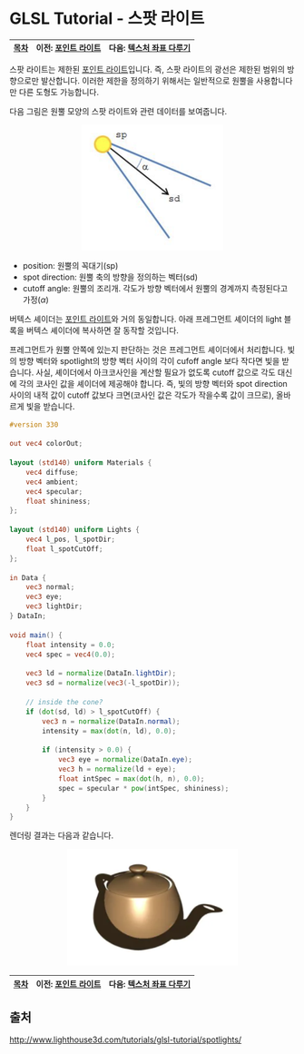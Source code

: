 # GLSL Tutorial - 스팟 라이트

| [목차](../../README.md) | 이전: [포인트 라이트](./../32_point_lights/32_point_lights.md) | 다음: [텍스처 좌표 다루기](./../34_texture_coordinates/34_texture_coordinates.md) |
| :---------------------- | -------------------------------------------------------------: | --------------------------------------------------------------------------------: |

스팟 라이트는 제한된 [포인트 라이트](http://www.lighthouse3d.com/tutorials/glsl-tutorial/point-lights/)입니다. 즉, 스팟 라이트의 광선은 제한된 범위의 방향으로만 발산합니다. 이러한 제한을 정의하기 위해서는 일반적으로 원뿔을 사용합니다만 다른 도형도 가능합니다.

다음 그림은 원뿔 모양의 스팟 라이트와 관련 데이터를 보여줍니다.

<p align="center"><img src="../../images/33_spotlights/spotLightDiagram.png"  width="250"></p>

- position: 원뿔의 꼭대기(sp)
- spot direction: 원뿔 축의 방향을 정의하는 벡터(sd)
- cutoff angle: 원뿔의 조리개. 각도가 방향 벡터에서 원뿔의 경계까지 측정된다고 가정($\alpha$)

버텍스 셰이더는 [포인트 라이트](http://www.lighthouse3d.com/tutorials/glsl-tutorial/point-lights/)와 거의 동일합니다. 아래 프레그먼트 셰이더의 light 블록을 버텍스 셰이더에 복사하면 잘 동작할 것입니다.

프레그먼트가 원뿔 안쪽에 있는지 판단하는 것은 프레그먼트 셰이더에서 처리합니다. 빛의 방향 벡터와 spotlight의 방향 벡터 사이의 각이 cufoff angle 보다 작다면 빛을 받습니다. 사실, 셰이더에서 아크코사인을 계산할 필요가 없도록 cutoff 값으로 각도 대신에 각의 코사인 값을 셰이더에 제공해야 합니다. 즉, 빛의 방향 벡터와 spot direction 사이의 내적 값이 cutoff 값보다 크면(코사인 값은 각도가 작을수록 값이 크므로), 올바르게 빛을 받습니다.

```glsl
#version 330

out vec4 colorOut;

layout (std140) uniform Materials {
    vec4 diffuse;
    vec4 ambient;
    vec4 specular;
    float shininess;
};

layout (std140) uniform Lights {
    vec4 l_pos, l_spotDir;
    float l_spotCutOff;
};

in Data {
    vec3 normal;
    vec3 eye;
    vec3 lightDir;
} DataIn;

void main() {
    float intensity = 0.0;
    vec4 spec = vec4(0.0);

    vec3 ld = normalize(DataIn.lightDir);
    vec3 sd = normalize(vec3(-l_spotDir));

    // inside the cone?
    if (dot(sd, ld) > l_spotCutOff) {
        vec3 n = normalize(DataIn.normal);
        intensity = max(dot(n, ld), 0.0);

        if (intensity > 0.0) {
            vec3 eye = normalize(DataIn.eye);
            vec3 h = normalize(ld + eye);
            float intSpec = max(dot(h, n), 0.0);
            spec = specular * pow(intSpec, shininess);
        }
    }
}
```

렌더링 결과는 다음과 같습니다.

<p align="center"><img src="../../images/33_spotlights/spotlight.png"  width="300"></p>

| [목차](../../README.md) | 이전: [포인트 라이트](./../32_point_lights/32_point_lights.md) | 다음: [텍스처 좌표 다루기](./../34_texture_coordinates/34_texture_coordinates.md) |
| :---------------------- | -------------------------------------------------------------: | --------------------------------------------------------------------------------: |

## 출처

http://www.lighthouse3d.com/tutorials/glsl-tutorial/spotlights/
